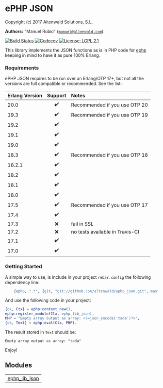 

# ePHP JSON #

Copyright (c) 2017 Altenwald Solutions, S.L.

__Authors:__ "Manuel Rubio" ([`manuel@altenwald.com`](mailto:manuel@altenwald.com)).

[![Build Status](https://img.shields.io/travis/altenwald/ephp_json/master.svg)](https://travis-ci.org/altenwald/ephp_json)
[![Codecov](https://img.shields.io/codecov/c/github/altenwald/ephp_json.svg)](https://codecov.io/gh/altenwald/ephp_json)
[![License: LGPL 2.1](https://img.shields.io/github/license/altenwald/ephp_json.svg)](https://raw.githubusercontent.com/altenwald/ephp_json/master/COPYING)

This library implements the JSON functions as is in PHP code for [ephp](https://github.com/altenwald/ephp) keeping in mind to have it as pure 100% Erlang.


### <a name="Requirements">Requirements</a> ###

ePHP JSON requires to be run over an Erlang/OTP 17+, but not all the versions are full compatible or recommended. See the list:

| Erlang Version | Support | Notes |
|:---|:---:|:---|
| 20.0 | :heavy_check_mark: | Recommended if you use OTP 20 |
| 19.3 | :heavy_check_mark: | Recommended if you use OTP 19 |
| 19.2 | :heavy_check_mark: | |
| 19.1 | :heavy_check_mark: | |
| 19.0 | :heavy_check_mark: | |
| 18.3 | :heavy_check_mark: | Recommended if you use OTP 18 |
| 18.2.1 | :heavy_check_mark: | |
| 18.2 | :heavy_check_mark: | |
| 18.1 | :heavy_check_mark: | |
| 18.0 | :heavy_check_mark: | |
| 17.5 | :heavy_check_mark: | Recommended if you use OTP 17 |
| 17.4 | :heavy_check_mark: | |
| 17.3 | :x: | fail in SSL |
| 17.2 | :x: | no tests available in Travis-CI |
| 17.1 | :heavy_check_mark: | |
| 17.0 | :heavy_check_mark: | |


### <a name="Getting_Started">Getting Started</a> ###

A simple way to use, is include in your project `rebar.config` the following dependency line:

```erlang
    {ephp, ".*", {git, "git://github.com/altenwald/ephp_json.git", master}}
```

And use the following code in your project:

```erlang
{ok, Ctx} = ephp:context_new(),
ephp:register_module(Ctx, ephp_lib_json),
PHP = "Empty array output as array: <?=json_encode('tada')?>",
{ok, Text} = ephp:eval(Ctx, PHP).
```

The result stored in `Text` should be:

```
Empty array output as array: "tada"
```

Enjoy!


## Modules ##


<table width="100%" border="0" summary="list of modules">
<tr><td><a href="ephp_lib_json.md" class="module">ephp_lib_json</a></td></tr></table>

